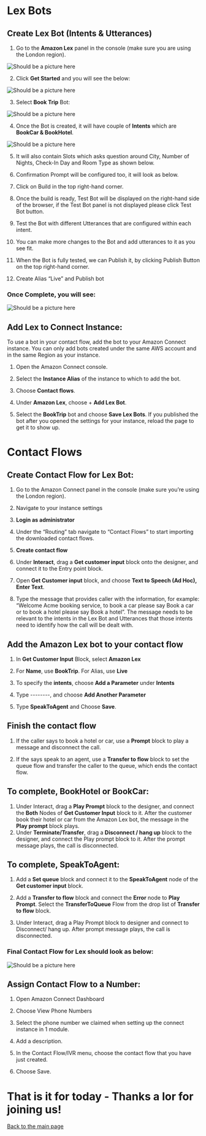 # Lex Bots
## Create Lex Bot (Intents & Utterances)

1. Go to the **Amazon Lex** panel in the console (make sure you are using the London region).

![Should be a picture here](../pictures/picture-23.png)

2. Click **Get Started** and you will see the below:

![Should be a picture here](../pictures/picture-24.png)

3. Select **Book Trip** Bot: 

![Should be a picture here](../pictures/picture-25.png)

4.	Once the Bot is created, it will have couple of **Intents** which are **BookCar & BookHotel**.

![Should be a picture here](../pictures/picture-26.png)

5.	It will also contain Slots which asks question around City, Number of Nights, Check-In Day and Room Type as shown below.

6.	Confirmation Prompt will be configured too, it will look as below.

7.	Click on Build in the top right-hand corner. 

8.	Once the build is ready, Test Bot will be displayed on the right-hand side of the browser, if the Test Bot panel is not displayed please click Test Bot button. 

9.	Test the Bot with different Utterances that are configured within each intent. 

10.	You can make more changes to the Bot and add utterances to it as you see fit. 

11.	When the Bot is fully tested, we can Publish it, by clicking Publish Button on the top right-hand corner. 

12.	Create Alias “Live” and Publish bot

### Once Complete, you will see:

![Should be a picture here](../pictures/picture-27.png)

## Add Lex to Connect Instance:

To use a bot in your contact flow, add the bot to your Amazon Connect instance. You can only add bots created under the same AWS account and in the same Region as your instance.

1.	Open the Amazon Connect console.

2.	Select the **Instance Alias** of the instance to which to add the bot.

3.	Choose **Contact flows**.

4.	Under **Amazon Lex**, choose + **Add Lex Bot**.

5.	Select the **BookTrip** bot and choose **Save Lex Bots**. If you published the bot after you opened the settings for your instance, reload the page to get it to show up.

# Contact Flows
## Create Contact Flow for Lex Bot:

1.	Go to the Amazon Connect panel in the console (make sure you’re using the London region).

2.	Navigate to your instance settings

3.	**Login as administrator**

4.	Under the “Routing” tab navigate to “Contact Flows” to start importing the downloaded contact flows.

5.	**Create contact flow**

6.	Under **Interact**, drag a **Get customer input** block onto the designer, and connect it to the Entry point block.

7.	Open **Get Customer input** block, and choose **Text to Speech (Ad Hoc), Enter Text**.

8.	Type the message that provides caller with the information, for example: “Welcome Acme booking service, to book a car please say Book a car or to book a hotel please say Book a hotel”.  The message needs to be relevant to the intents in the Lex Bot and Utterances that those intents need to identify how the call will be dealt with.

## Add the Amazon Lex bot to your contact flow

1.	In **Get Customer Input** Block, select **Amazon Lex**

2.	For **Name**, use **BookTrip**. For Alias, use **Live**

3.	To specify the **intents**, choose **Add a Parameter** under **Intents**

4.	Type --------, and choose **Add Another Parameter**

5.	Type **SpeakToAgent** and Choose **Save**.

## Finish the contact flow

1.	If the caller says to book a hotel or car, use a **Prompt** block to play a message and disconnect the call.

2.	If the says speak to an agent, use a **Transfer to flow** block to set the queue flow and transfer the caller to the queue, which ends the contact flow.

## To complete, BookHotel or BookCar:

1.	Under Interact, drag a **Play Prompt** block to the designer, and connect the **Both** Nodes of **Get Customer Input** block to it. After the customer book their hotel or car from the Amazon Lex bot, the message in the **Play prompt** block plays.
2.	Under **Terminate/Transfer**, drag a **Disconnect / hang up** block to the designer, and connect the Play prompt block to it. After the prompt message plays, the call is disconnected.

## To complete, SpeakToAgent:

1.	Add a **Set queue** block and connect it to the **SpeakToAgent** node of the **Get customer input** block.

2.	Add a **Transfer to flow** block and connect the **Error** node to **Play Prompt**. Select the **TransferToQueue** Flow from the drop list of **Transfer to flow** block.

3.	Under Interact, drag a Play Prompt block to designer and connect to Disconnect/ hang up. After prompt message plays, the call is disconnected.

### Final Contact Flow for Lex should look as below:

![Should be a picture here](../pictures/picture-28.png)

## Assign Contact Flow to a Number:

1.	Open Amazon Connect Dashboard

2.	Choose View Phone Numbers

3.	Select the phone number we claimed when setting up the connect instance in 1 module.

4.	Add a description.

5.	In the Contact Flow/IVR menu, choose the contact flow that you have just created.

6.	Choose Save. 

# That is it for today - Thanks a lor for joining us!

[Back to the main page](../README.md)